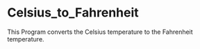 # Celsius_to_Fahrenheit
This Program converts the Celsius temperature to the Fahrenheit temperature.
